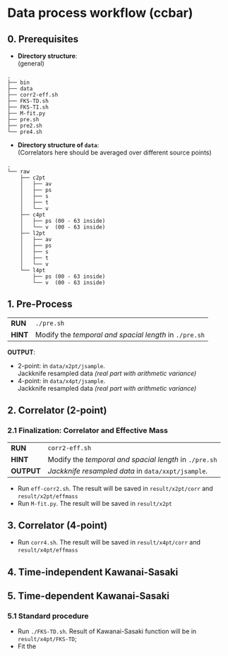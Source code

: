 # Data process workflow (ccbar)

## 0. Prerequisites

- **Directory structure**:   
(general)
```
.
├── bin
├── data
├── corr2-eff.sh
├── FKS-TD.sh
├── FKS-TI.sh
├── M-fit.py
├── pre.sh
├── pre2.sh
└── pre4.sh
```

- **Directory structure of `data`**:   
(Correlators here should be averaged over different source points)
```
.
└── raw
    ├── c2pt
    │   ├── av
    │   ├── ps
    │   ├── s
    │   ├── t
    │   └── v
    ├── c4pt
    │   ├── ps (00 - 63 inside)
    │   └── v  (00 - 63 inside)
    ├── l2pt
    │   ├── av
    │   ├── ps
    │   ├── s
    │   ├── t
    │   └── v
    └── l4pt
        ├── ps (00 - 63 inside)
        └── v  (00 - 63 inside)
```

## 1. Pre-Process

|  |  |
| ------- | ------- |
| **RUN** | `./pre.sh` |
| **HINT** | Modify the *temporal and spacial length* in `./pre.sh` |

**OUTPUT**: 
- 2-point: in `data/x2pt/jsample`.  
Jackknife resampled data *(real part with arithmetic variance)* 
- 4-point: in `data/x4pt/jsample`.  
Jackknife resampled data *(real part with arithmetic variance)* 

## 2. Correlator (2-point)
### 2.1 Finalization: Correlator and Effective Mass

|  |  |
| ------- | ------- |
| **RUN** | `corr2-eff.sh` |
| **HINT** | Modify the *temporal and spacial length* in `./pre.sh` |
| **OUTPUT** | *Jackknife resampled data* in `data/xxpt/jsample`. |

- Run `eff-corr2.sh`. The result will be saved in `result/x2pt/corr` and `result/x2pt/effmass`
- Run `M-fit.py`. The result will be saved in `result/x2pt`

## 3. Correlator (4-point)

- Run `corr4.sh`. The result will be saved in `result/x4pt/corr` and `result/x4pt/effmass`

## 4. Time-independent Kawanai-Sasaki

## 5. Time-dependent Kawanai-Sasaki
### 5.1 Standard procedure

- Run `./FKS-TD.sh`. Result of Kawanai-Sasaki function will be in `result/x4pt/FKS-TD`;
- Fit the 
